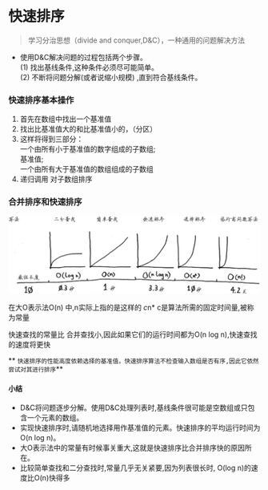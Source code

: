 # 快速排序
> 学习分治思想（divide and conquer,D&C），一种通用的问题解决方法  

- 使用D&C解决问题的过程包括两个步骤。  
(1) 找出基线条件,这种条件必须尽可能简单。   
(2) 不断将问题分解(或者说缩小规模)
,直到符合基线条件。


### 快速排序基本操作

1. 首先在数组中找出一个基准值
2. 找出比基准值大的和比基准值小的，（分区）
3. 这样将得到三部分：    
一个由所有小于基准值的数字组成的子数组;  
 基准值;  
 一个由所有大于基准值的数组组成的子数组
4. 递归调用 对子数组排序

### 合并排序和快速排序
![](https://raw.githubusercontent.com/lanchaoxiang/python-algorithms/master/quicksort/3.png)

在大O表示法O(n)
中,n实际上指的是这样的 *c*n*
c是算法所需的固定时间量,被称为常量

快速查找的常量比
合并查找小,因此如果它们的运行时间都为O(n log n),快速查找的速度将更快

** `快速排序的性能高度依赖选择的基准值，快速排序算法不检查输入数组是否有序,因此它依然尝试对其进行排序`**


#### 小结
- D&C将问题逐步分解。使用D&C处理列表时,基线条件很可能是空数组或只包含一个元素的数组。
- 实现快速排序时,请随机地选择用作基准值的元素。快速排序的平均运行时间为O(n log n)。
- 大O表示法中的常量有时候事关重大,这就是快速排序比合并排序快的原因所在。
- 比较简单查找和二分查找时,常量几乎无关紧要,因为列表很长时, O(log n)的速度比O(n)快得多